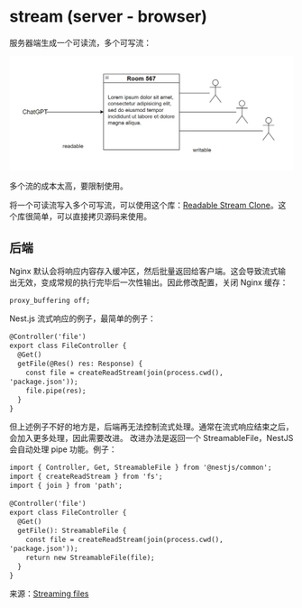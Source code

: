 # stream (server - browser)

服务器端生成一个可读流，多个可写流：

![stream](./images/multiusers.png)

多个流的成本太高，要限制使用。

将一个可读流写入多个可写流，可以使用这个库：[Readable Stream Clone](https://www.npmjs.com/package/readable-stream-clone)。这个库很简单，可以直接拷贝源码来使用。


## 后端

Nginx 默认会将响应内容存入缓冲区，然后批量返回给客户端。这会导致流式输出无效，变成常规的执行完毕后一次性输出。因此修改配置，关闭 Nginx 缓存：

    proxy_buffering off;

Nest.js 流式响应的例子，最简单的例子：

```
@Controller('file')
export class FileController {
  @Get()
  getFile(@Res() res: Response) {
    const file = createReadStream(join(process.cwd(), 'package.json'));
    file.pipe(res);
  }
}
```

但上述例子不好的地方是，后端再无法控制流式处理。通常在流式响应结束之后，会加入更多处理，因此需要改进。
改进办法是返回一个 StreamableFile，NestJS 会自动处理 pipe 功能。例子：

```
import { Controller, Get, StreamableFile } from '@nestjs/common';
import { createReadStream } from 'fs';
import { join } from 'path';

@Controller('file')
export class FileController {
  @Get()
  getFile(): StreamableFile {
    const file = createReadStream(join(process.cwd(), 'package.json'));
    return new StreamableFile(file);
  }
}
```

来源：[Streaming files](https://docs.nestjs.com/techniques/streaming-files)



